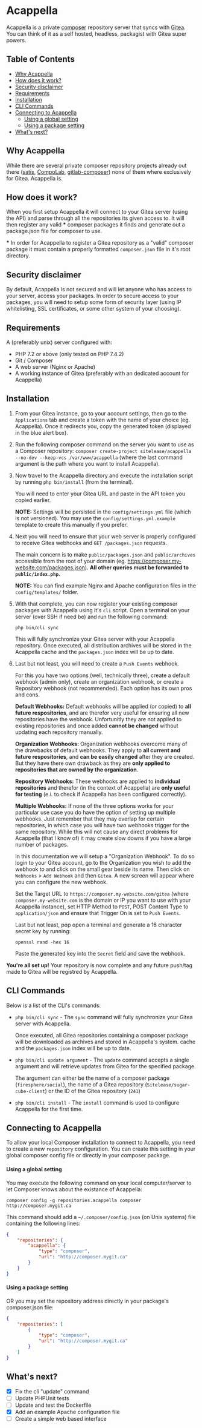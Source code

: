 # Acappella <!-- omit in toc -->
Acappella is a private [composer](https://getcomposer.org/) repository server that syncs with [Gitea](https://docs.gitea.io/en-us/). You can think of it as a self hosted, headless, packagist with Gitea super powers.

## Table of Contents <!-- omit in toc -->
- [Why Acappella](#why-acappella)
- [How does it work?](#how-does-it-work)
- [Security disclaimer](#security-disclaimer)
- [Requirements](#requirements)
- [Installation](#installation)
- [CLI Commands](#cli-commands)
- [Connecting to Acappella](#connecting-to-acappella)
    - [Using a global setting](#using-a-global-setting)
    - [Using a package setting](#using-a-package-setting)
- [What's next?](#whats-next)


## Why Acappella
While there are several private composer repository projects already out there ([satis](https://github.com/composer/satis), [CompoLab](https://github.com/bricev/CompoLab), [gitlab-composer](https://github.com/wemakecustom/gitlab-composer)) none of them where exclusively for Gitea. Acappella is.

## How does it work?
When you first setup Acappella it will connect to your Gitea server (using the API) and parse through all the repositories its given access to. It will then register any valid **\*** composer packages it finds and generate out a package.json file for composer to use.

**\*** In order for Acappella to register a Gitea repository as a "valid" composer package it must contain a properly formatted `composer.json` file in it's root directory.

## Security disclaimer

By default, Acappella is not secured and will let anyone who has access to your server, access your packages. In order to secure access to your packages, you will need to setup some form of security layer (using IP whitelisting, SSL certificates, or some other system of your choosing).

## Requirements

A (preferably unix) server configured with:
- PHP 7.2 or above (only tested on PHP 7.4.2)
- Git / Composer
- A web server (Nginx or Apache)
- A working instance of Gitea (preferably with an dedicated account for Acappella)

## Installation

1. From your Gitea instance, go to your account settings, then go to the `Applications` tab and create a token with the name of your choice (eg. Acappella). Once it redirects you, copy the generated token (displayed in the blue alert box).

2. Run the following composer command on the server you want to use as a Composer repository: `composer create-project sitelease/acappella --no-dev --keep-vcs /var/www/acappella` (where the last command argument is the
path where you want to install Acappella).

3. Now travel to the Acappella directory and execute the installation script by running `php bin/install` (from the terminal).

    You will need to enter your Gitea URL and paste in the API token you copied earlier.

    **NOTE:** Settings will be persisted in the `config/settings.yml` file (which is not versioned). You may use the `config/settings.yml.example` template to create this manually if you prefer.

4. Next you will need to ensure that your web server is properly configured to receive Gitea webhooks and `GET /packages.json` requests.

	The main concern is to make `public/packages.json` and `public/archives` accessible from the root of your domain (eg. https://composer.my-website.com/packages.json). **All other queries must be forwarded to `public/index.php`.**

	**NOTE:** You can find example Nginx and Apache configuration files in the `config/templates/` folder.

5. With that complete, you can now register your existing composer packages with Acappella using it's `cli` script. Open a terminal on your server (over SSH if need be) and run the following command:

	```
	php bin/cli sync
	```

	This will fully synchronize your Gitea server with your Acappella repository. Once executed, all distribution archives will be stored in the Acappella cache and the `packages.json` index will be up to date.

6. Last but not least, you will need to create a `Push Events` webhook.

	For this you have two options (well, technically three), create a default webhook (admin only), create an organization webhook, or create a Repository webhook (not recommended). Each option has its own pros and cons.

	**Default Webhooks:** Default webhooks will be applied (or copied) to **all future respositories**, and are therefor very useful for ensuring all new repositories have the webhook. Unfortunitly they are not applied to existing repositories and once added **cannot be changed** without updating each repository manually.

    **Organization Webhooks:** Organization webhooks overcome many of the drawbacks of default webhooks. They apply to **all current and future respositories**, and **can be easily changed** after they are created. But they have there own drawback as they are **only applied to repositories that are owned by the organization**.

    **Repository Webhooks:** These webhooks are applied to **individual repositories** and therefor (in the context of Acappella) are **only useful for testing** (e.i. to check if Acappella has been configured correctly).

    **Multiple Webhooks:** If none of the three options works for your particular use case you do have the option of setting up multiple webhooks. Just remember that they may overlap for certain repositories, in which case you will have two webhooks trigger for the same repository. While this will not cause any direct problems for Acappella (that I know of) it may create slow downs if you have a large number of packages.

    In this documentation we will setup a "Organization Webhook". To do so login to your Gitea account, go to the Organization you wish to add the webhook to and click on the small gear beside its name. Then click on `Webhooks` > `Add Webhook` and then `Gitea`. A new screen will appear where you can configure the new webhook.

	Set the Target URL to `https://composer.my-website.com/gitea` (where `composer.my-website.com` is the domain or IP you want to use with your Acappella instance), set HTTP Method to `POST`, POST Content Type to `application/json` and ensure that Trigger On is set to `Push Events`.

    Last but not least, pop open a terminal and generate a 16 character secret key by running:
    ```
    openssl rand -hex 16
    ```
    Paste the generated key into the `Secret` field and save the webhook.

**You're all set up!** Your repository is now complete and any future push/tag made to Gitea will be registred by Acappella.

## CLI Commands

Below is a list of the CLI's commands:

* `php bin/cli sync` - The `sync` command will fully synchronize your Gitea server with Acappella.

    Once executed, all Gitea repositories containing a composer package will be downloaded as archives and stored in Acappella's system. cache and the `packages.json` index will be up to date.
* `php bin/cli update argument` - The `update` command accepts a single argument and will retrieve updates from Gitea for the specified package.

    The argument can either be the name of a composer package (`firesphere/social`), the name of a Gitea repository (`Sitelease/sugar-cube-client`) or the ID of the Gitea repository (`241`)
* `php bin/cli install` - The `install` command is used to configure Acappella for the first time.

## Connecting to Acappella

To allow your local Composer installation to connect to Acappella, you need to create a new `repository` configuration. You can create this setting in your global composer config file or directly in your composer package.

#### Using a global setting
You may execute the following command on your local computer/server to let Composer knows about the existance of Acappella:
```
composer config -g repositories.acappella composer http://composer.mygit.ca
```

This command should add a `~/.composer/config.json` (on Unix systems) file containing the following lines:
```json
{
    "repositories": {
        "acappella": {
            "type": "composer",
            "url": "http://composer.mygit.ca"
        }
    }
}
```

#### Using a package setting

OR you may set the repository address directly in your package's composer.json file:
```json
{
    "repositories": [
        {
            "type": "composer",
            "url": "http://composer.mygit.ca"
        }
    ]
}
```

## What's next?
- [x] Fix the cli "update" command
- [ ] Update PHPUnit tests
- [ ] Update and test the Dockerfile
- [x] Add an example Apache configuration file
- [ ] Create a simple web based interface
